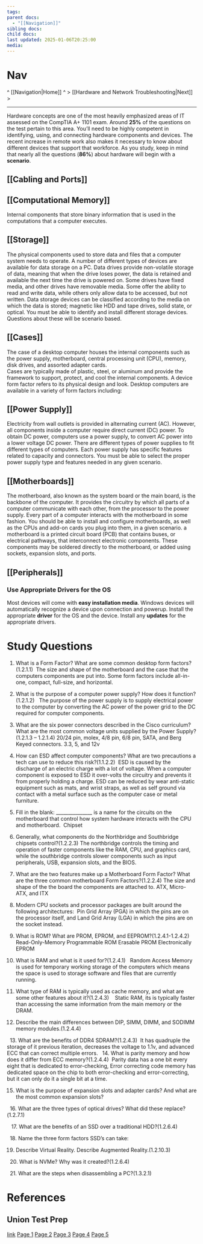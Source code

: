 ```yaml
---
tags: 
parent docs:
  - "[[Navigation]]"
sibling docs: 
child docs: 
last updated: 2025-01-06T20:25:00
media:
---
```

# Nav
^ [[Navigation|Home]] ^ > [[Hardware and Network Troubleshooting|Next]] >

---

Hardware concepts are one of the most heavily emphasized areas of IT assessed on the CompTIA A+ 1101 exam. Around **25%** of the questions on the test pertain to this area. You’ll need to be highly competent in identifying, using, and connecting hardware components and devices. The recent increase in remote work also makes it necessary to know about different devices that support that workforce. As you study, keep in mind that nearly all the questions (**86%**) about hardware will begin with a **scenario**.

## [[Cabling and Ports]]

## [[Computational Memory]]
Internal components that store binary information that is used in the computations that a computer executes.
## [[Storage]]
The physical components used to store data and files that a computer system needs to operate. A number of different types of devices are available for data storage on a PC. Data drives provide non-volatile storage of data, meaning that when the drive loses power, the data is retained and available the next time the drive is powered on. Some drives have fixed media, and other drives have removable media. Some offer the ability to read and write data, while others only allow data to be accessed, but not written. Data storage devices can be classified according to the media on which the data is stored; magnetic like HDD and tape drives, solid state, or optical.
You must be able to identify and install different storage devices. Questions about these will be scenario based.

## [[Cases]]
The case of a desktop computer houses the internal components such as the power supply, motherboard, central processing unit (CPU), memory, disk drives, and assorted adapter cards.  
Cases are typically made of plastic, steel, or aluminum and provide the framework to support, protect, and cool the internal components. A device form factor refers to its physical design and look. Desktop computers are available in a variety of form factors including: 

## [[Power Supply]]
Electricity from wall outlets is provided in alternating current (AC). However, all components inside a computer require direct current (DC) power. To obtain DC power, computers use a power supply, to convert AC power into a lower voltage DC power. There are different types of power supplies to fit different types of computers. Each power supply has specific features related to capacity and connectors. You must be able to select the proper power supply type and features needed in any given scenario.

## [[Motherboards]]
The motherboard, also known as the system board or the main board, is the backbone of the computer. It provides the circuitry by which all parts of a computer communicate with each other, from the processor to the power supply. Every part of a computer interacts with the motherboard in some fashion. You should be able to install and configure motherboards, as well as the CPUs and add-on cards you plug into them, in a given scenario.
a motherboard is a printed circuit board (PCB) that contains buses, or electrical pathways, that interconnect electronic components. These components may be soldered directly to the motherboard, or added using sockets, expansion slots, and ports.

## [[Peripherals]]

### Use Appropriate Drivers for the OS
Most devices will come with **easy installation media**. Windows devices will automatically recognize a device upon connection and powerup. Install the appropriate **driver** for the OS and the device. Install any **updates** for the appropriate drivers.

# Study Questions
1. What is a Form Factor? What are some common desktop form factors? (1.2.1.1)
 The size and shape of the motherboard and the case that the computers components are put into. Some form factors include all-in-one, compact, full-size, and horizontal.

1. What is the purpose of a computer power supply? How does it function? (1.2.1.2) 
 The purpose of the power supply is to supply electrical power to the computer by converting the AC power of the power grid to the DC required for computer components. 
 
1. What are the six power connectors described in the Cisco curriculum? What are the most common
voltage units supplied by the Power Supply? (1.2.1.3 – 1.2.1.4)
20/24 pin, molex, 4/8 pin, 6/8 pin, SATA, and Berg Keyed connectors. 3.3, 5, and 12v
  
1. How can ESD affect computer components? What are two precautions a tech can use to reduce
this risk?(1.1.2.2) 
ESD is caused by the discharge of an electric charge with a lot of voltage. When a computer component is exposed to ESD it over-volts the circuitry and prevents it from properly holding a charge. ESD can be reduced by wear anti-static equipment such as mats, and wrist straps, as well as self ground via contact with a metal surface such as the computer case or metal furniture.

5. Fill in the blank: _______________ is a name for the circuits on the motherboard that control
how system hardware interacts with the CPU and motherboard. 
Chipset

6. Generally, what components do the Northbridge and Southbridge chipsets control?(1.2.2.3)
The northbridge controls the timing and operation of faster components like the RAM, CPU, and graphics card, while the southbridge controls slower components such as input peripherals, USB, expansion slots, and the BIOS.

7. What are the two features make up a Motherboard Form Factor? What are the three common
motherboard Form Factors?(1.2.2.4)
The size and shape of the the board the components are attached to. ATX, Micro-ATX, and ITX

8. Modern CPU sockets and processor packages are built around the following architectures:
 Pin Grid Array (PGA) in which the pins are on the processor itself, and Land Grid Array (LGA) in which the pins are on the socket instead.

9. What is ROM? What are PROM, EPROM, and EEPROM?(1.2.4.1-1.2.4.2) 
Read-Only-Memory
Programmable ROM
Erasable PROM
Electronically EPROM
 
10. What is RAM and what is it used for?(1.2.4.1)  
Random Access Memory is used for temporary working storage of the computers which means the space is used to storage software and files that are currently running.

11. What type of RAM is typically used as cache memory, and what are some other features about
it?(1.2.4.3)  
 Static RAM, its is typically faster than accessing the same information from the main memory or the DRAM.

12. Describe the main differences between DIP, SIMM, DIMM, and SODIMM memory
modules.(1.2.4.4)

 
13. What are the benefits of DDR4 SDRAM?(1.2.4.3) 
It has quadruple the storage of it previous iteration, decreases the voltage to 1.1v, and advanced ECC that can correct multiple errors.
 
14. What is parity memory and how does it differ from ECC memory?(1.2.4.4)
 Parity data has a one bit every eight that is dedicated to error-checking, Error correcting code memory has dedicated space on the chip to both error-checking and error-correcting, but it can only do it a single bit at a time.

15. What is the purpose of expansion slots and adapter cards? And what are the most common
expansion slots?

 
16. What are the three types of optical drives? What did these replace?(1.2.7.1)

  
17. What are the benefits of an SSD over a traditional HDD?(1.2.6.4)   

 
18. Name the three form factors SSD’s can take:


19. Describe Virtual Reality. Describe Augmented Reality.(1.2.10.3) 

 
20. What is NVMe? Why was it created?(1.2.6.4)

 
21. What are the steps when disassembling a PC?(1.3.2.1)


# References
## Union Test Prep
[link](https://uniontestprep.com/comptia-a-core-series-exam/study-guide)
[Page 1](https://uniontestprep.com/comptia-a-core-series-exam/study-guide/220-1101-hardware/pages/1)
[Page 2](https://uniontestprep.com/comptia-a-core-series-exam/study-guide/220-1101-hardware/pages/2)
[Page 3](https://uniontestprep.com/comptia-a-core-series-exam/study-guide/220-1101-hardware/pages/3)
[Page 4](https://uniontestprep.com/comptia-a-core-series-exam/study-guide/220-1101-hardware/pages/4)
[Page 5](https://uniontestprep.com/comptia-a-core-series-exam/study-guide/220-1101-hardware/pages/5)

